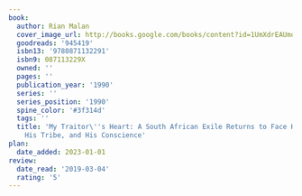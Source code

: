 ```yaml
---
book:
  author: Rian Malan
  cover_image_url: http://books.google.com/books/content?id=1UmXdrEAUmoC&printsec=frontcover&img=1&zoom=1&source=gbs_api
  goodreads: '945419'
  isbn13: '9780871132291'
  isbn9: 087113229X
  owned: ''
  pages: ''
  publication_year: '1990'
  series: ''
  series_position: '1990'
  spine_color: '#3f314d'
  tags: ''
  title: 'My Traitor\''s Heart: A South African Exile Returns to Face His Country,
    His Tribe, and His Conscience'
plan:
  date_added: 2023-01-01
review:
  date_read: '2019-03-04'
  rating: '5'
---
```

